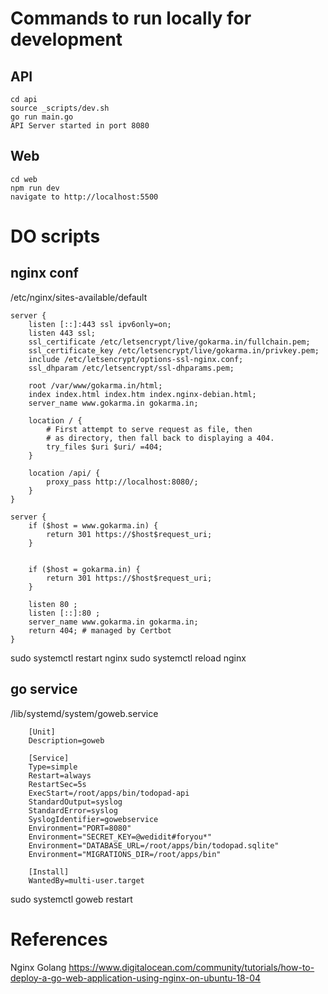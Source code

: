 # Commands to run locally for development
## API
```
cd api
source _scripts/dev.sh
go run main.go
API Server started in port 8080
```

## Web
```
cd web
npm run dev
navigate to http://localhost:5500
```

# DO scripts
## nginx conf
/etc/nginx/sites-available/default
```
server {
    listen [::]:443 ssl ipv6only=on; 
	listen 443 ssl; 
    ssl_certificate /etc/letsencrypt/live/gokarma.in/fullchain.pem; 
    ssl_certificate_key /etc/letsencrypt/live/gokarma.in/privkey.pem; 
    include /etc/letsencrypt/options-ssl-nginx.conf; 
    ssl_dhparam /etc/letsencrypt/ssl-dhparams.pem; 

	root /var/www/gokarma.in/html;
	index index.html index.htm index.nginx-debian.html;
    server_name www.gokarma.in gokarma.in; 

	location / {
		# First attempt to serve request as file, then
		# as directory, then fall back to displaying a 404.
		try_files $uri $uri/ =404;
	}

	location /api/ {
		proxy_pass http://localhost:8080/;
	}
}

server {
	if ($host = www.gokarma.in) {
        return 301 https://$host$request_uri;
    }


    if ($host = gokarma.in) {
        return 301 https://$host$request_uri;
    }

	listen 80 ;
	listen [::]:80 ;
   	server_name www.gokarma.in gokarma.in;
    return 404; # managed by Certbot
}
```
sudo systemctl restart nginx
sudo systemctl reload nginx

## go service
/lib/systemd/system/goweb.service
```
	[Unit]
	Description=goweb

	[Service]
	Type=simple
	Restart=always
	RestartSec=5s
	ExecStart=/root/apps/bin/todopad-api
	StandardOutput=syslog
	StandardError=syslog
	SyslogIdentifier=gowebservice
	Environment="PORT=8080"
	Environment="SECRET_KEY=@wedidit#foryou*"
	Environment="DATABASE_URL=/root/apps/bin/todopad.sqlite"
	Environment="MIGRATIONS_DIR=/root/apps/bin"

	[Install]
	WantedBy=multi-user.target
```
sudo systemctl goweb restart

# References
Nginx Golang
https://www.digitalocean.com/community/tutorials/how-to-deploy-a-go-web-application-using-nginx-on-ubuntu-18-04
